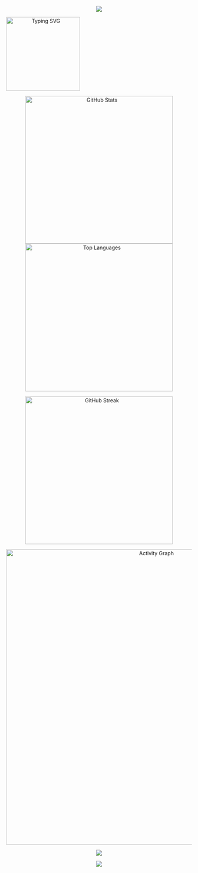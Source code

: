 <!-- -->

<p align="center">
<img src="https://capsule-render.vercel.app/api?type=waving&color=timeGradient&height=300&&section=header&text=HI%20THEME!&fontSize=90&fontAlign=50&fontAlignY=30&desc=I%20am%20AlfonsoKevin!&descAlign=50&descSize=30&descAlignY=60&animation=twinkling" />
</p>

<a align="center" href="https://git.io/typing-svg"><img src="https://readme-typing-svg.demolab.com?font=Fira+Code&center=true&pause=1000&width=435&lines=Welcome+to+my+GitHub+profile+page!;%E6%AC%A2%E8%BF%8E%E6%9D%A5%E5%88%B0%E6%88%91%E7%9A%84GitHub%E4%B8%BB%E9%A1%B5%EF%BC%81" alt="Typing SVG" height=200 /> </a>

<p align="center" >

  <a href="https://github.com/AlfonsoKevin">  
    <img src="https://github-readme-stats.vercel.app/api/?username=AlfonsoKevin&layout=compact&border_radius=20" width="400"  alt="GitHub Stats" />
  </a>
  <a href="https://git.io/streak-stats">
    <img src="https://github-readme-stats.vercel.app/api/top-langs/?username=AlfonsoKevin&layout=compact&border_radius=20" width=400 alt="Top Languages"/>
  </a>

</p>


<p align="center">
    <a href="https://github.com/AlfonsoKevin">
    <img src="https://streak-stats.demolab.com?user=AlfonsoKevin&theme=transparent&hide_border=false%C2%A0%C2%A0%E5%81%87&short_numbers=false%C2%A0%C2%A0%E5%81%87&card_width=595&card_height=234" height="400"  alt="GitHub Streak" />
    </a>
</p>



<p align="center">
    <!-- https://github.com/Ashutosh00710/github-readme-activity-graph -->
    <img width="800" src="https://github-readme-activity-graph.vercel.app/graph?username=AlfonsoKevin&theme=github-compact&hide_border=true&area=true&from=2024-06-01&to=2024-12-31&grid=false&custom_title=Activity%20Graph" alt="Activity Graph" title="Activity Graph" />
</p> 



<p align="center">
	<img align="center" src="https://skillicons.dev/icons?i=idea,java,mysql,redis,spring,rocket,html,css,js,react,linux,py,c,clion,docker,md,stackoverflow&theme=light" />    
</p>

<p align="center">
    <a href="https://github.com/AlfonsoKevin"></a><img src="https://img.shields.io/badge/GitHub-grey?logo=github" />
</p>

